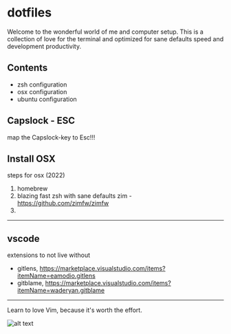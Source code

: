 # dotfiles

Welcome to the wonderful world of me and computer setup. This is a collection of love for the terminal and optimized for sane defaults speed and development productivity. 

## Contents

+ zsh configuration
+ osx configuration
+ ubuntu configuration

## Capslock - ESC
 map the Capslock-key to Esc!!!

## Install OSX

steps for osx (2022)
 1. homebrew
 2. blazing fast zsh with sane defaults
    zim - https://github.com/zimfw/zimfw
 3.


--- 
## vscode

extensions to not live without
- gitlens, https://marketplace.visualstudio.com/items?itemName=eamodio.gitlens
- gitblame, https://marketplace.visualstudio.com/items?itemName=waderyan.gitblame
---

Learn to love Vim, because it's worth the effort.

![alt text](http://yannesposito.com/Scratch/img/blog/Learn-Vim-Progressively/uber_leet_use_vim.jpg "You are 1337!")
